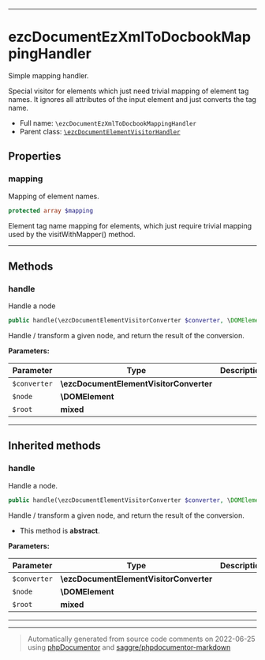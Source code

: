 ***

# ezcDocumentEzXmlToDocbookMappingHandler

Simple mapping handler.

Special visitor for elements which just need trivial mapping of element
tag names. It ignores all attributes of the input element and just
converts the tag name.

* Full name: `\ezcDocumentEzXmlToDocbookMappingHandler`
* Parent class: [`\ezcDocumentElementVisitorHandler`](./ezcDocumentElementVisitorHandler.md)



## Properties


### mapping

Mapping of element names.

```php
protected array $mapping
```

Element tag name mapping for elements, which just require trivial
mapping used by the visitWithMapper() method.




***

## Methods


### handle

Handle a node

```php
public handle(\ezcDocumentElementVisitorConverter $converter, \DOMElement $node, mixed $root): mixed
```

Handle / transform a given node, and return the result of the
conversion.






**Parameters:**

| Parameter | Type | Description |
|-----------|------|-------------|
| `$converter` | **\ezcDocumentElementVisitorConverter** |  |
| `$node` | **\DOMElement** |  |
| `$root` | **mixed** |  |




***


## Inherited methods


### handle

Handle a node.

```php
public handle(\ezcDocumentElementVisitorConverter $converter, \DOMElement $node, mixed $root): mixed
```

Handle / transform a given node, and return the result of the
conversion.


* This method is **abstract**.



**Parameters:**

| Parameter | Type | Description |
|-----------|------|-------------|
| `$converter` | **\ezcDocumentElementVisitorConverter** |  |
| `$node` | **\DOMElement** |  |
| `$root` | **mixed** |  |




***


***
> Automatically generated from source code comments on 2022-06-25 using [phpDocumentor](http://www.phpdoc.org/) and [saggre/phpdocumentor-markdown](https://github.com/Saggre/phpDocumentor-markdown)
